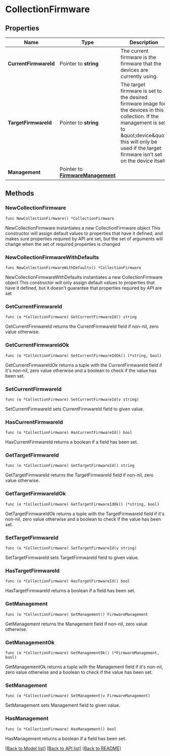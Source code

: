 # CollectionFirmware

## Properties

Name | Type | Description | Notes
------------ | ------------- | ------------- | -------------
**CurrentFirmwareId** | Pointer to **string** | The current firmware is the firmware that the devices are currently using. | [optional] 
**TargetFirmwareId** | Pointer to **string** | The target firmware is set to the desired firmware image for the devices in this collection. If the management is set to \&quot;device\&quot; this will only be used if the target firmware isn&#39;t set on the device itself. | [optional] 
**Management** | Pointer to [**FirmwareManagement**](FirmwareManagement.md) |  | [optional] [default to FIRMWAREMANAGEMENT_UNSPECIFIED]

## Methods

### NewCollectionFirmware

`func NewCollectionFirmware() *CollectionFirmware`

NewCollectionFirmware instantiates a new CollectionFirmware object
This constructor will assign default values to properties that have it defined,
and makes sure properties required by API are set, but the set of arguments
will change when the set of required properties is changed

### NewCollectionFirmwareWithDefaults

`func NewCollectionFirmwareWithDefaults() *CollectionFirmware`

NewCollectionFirmwareWithDefaults instantiates a new CollectionFirmware object
This constructor will only assign default values to properties that have it defined,
but it doesn't guarantee that properties required by API are set

### GetCurrentFirmwareId

`func (o *CollectionFirmware) GetCurrentFirmwareId() string`

GetCurrentFirmwareId returns the CurrentFirmwareId field if non-nil, zero value otherwise.

### GetCurrentFirmwareIdOk

`func (o *CollectionFirmware) GetCurrentFirmwareIdOk() (*string, bool)`

GetCurrentFirmwareIdOk returns a tuple with the CurrentFirmwareId field if it's non-nil, zero value otherwise
and a boolean to check if the value has been set.

### SetCurrentFirmwareId

`func (o *CollectionFirmware) SetCurrentFirmwareId(v string)`

SetCurrentFirmwareId sets CurrentFirmwareId field to given value.

### HasCurrentFirmwareId

`func (o *CollectionFirmware) HasCurrentFirmwareId() bool`

HasCurrentFirmwareId returns a boolean if a field has been set.

### GetTargetFirmwareId

`func (o *CollectionFirmware) GetTargetFirmwareId() string`

GetTargetFirmwareId returns the TargetFirmwareId field if non-nil, zero value otherwise.

### GetTargetFirmwareIdOk

`func (o *CollectionFirmware) GetTargetFirmwareIdOk() (*string, bool)`

GetTargetFirmwareIdOk returns a tuple with the TargetFirmwareId field if it's non-nil, zero value otherwise
and a boolean to check if the value has been set.

### SetTargetFirmwareId

`func (o *CollectionFirmware) SetTargetFirmwareId(v string)`

SetTargetFirmwareId sets TargetFirmwareId field to given value.

### HasTargetFirmwareId

`func (o *CollectionFirmware) HasTargetFirmwareId() bool`

HasTargetFirmwareId returns a boolean if a field has been set.

### GetManagement

`func (o *CollectionFirmware) GetManagement() FirmwareManagement`

GetManagement returns the Management field if non-nil, zero value otherwise.

### GetManagementOk

`func (o *CollectionFirmware) GetManagementOk() (*FirmwareManagement, bool)`

GetManagementOk returns a tuple with the Management field if it's non-nil, zero value otherwise
and a boolean to check if the value has been set.

### SetManagement

`func (o *CollectionFirmware) SetManagement(v FirmwareManagement)`

SetManagement sets Management field to given value.

### HasManagement

`func (o *CollectionFirmware) HasManagement() bool`

HasManagement returns a boolean if a field has been set.


[[Back to Model list]](../README.md#documentation-for-models) [[Back to API list]](../README.md#documentation-for-api-endpoints) [[Back to README]](../README.md)


